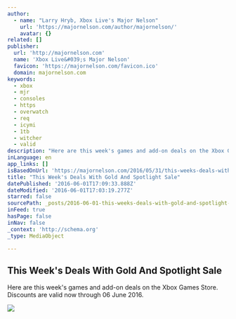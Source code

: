 ```yaml
---
author:
  - name: "Larry Hryb, Xbox Live's Major Nelson"
    url: 'https://majornelson.com/author/majornelson/'
    avatar: {}
related: []
publisher:
  url: 'http://majornelson.com'
  name: 'Xbox Live&#039;s Major Nelson'
  favicon: 'https://majornelson.com/favicon.ico'
  domain: majornelson.com
keywords:
  - xbox
  - mjr
  - consoles
  - https
  - overwatch
  - req
  - icymi
  - 1tb
  - witcher
  - valid
description: "Here are this week's games and add-on deals on the Xbox Games Store. Discounts are valid now through 06 June 2016."
inLanguage: en
app_links: []
isBasedOnUrl: 'https://majornelson.com/2016/05/31/this-weeks-deals-with-gold-and-spotlight-sale-49/'
title: "This Week's Deals With Gold And Spotlight Sale"
datePublished: '2016-06-01T17:09:33.888Z'
dateModified: '2016-06-01T17:03:19.277Z'
starred: false
sourcePath: _posts/2016-06-01-this-weeks-deals-with-gold-and-spotlight-sale.md
inFeed: true
hasPage: false
inNav: false
_context: 'http://schema.org'
_type: MediaObject

---
```

<article style=""><h1>This Week's Deals With Gold And Spotlight Sale</h1><p>Here are this week's games and add-on deals on the Xbox Games Store. Discounts are valid now through 06 June 2016.</p><img src="https://images-eds-ssl.xboxlive.com/image?url=8Oaj9Ryq1G1_p3lLnXlsaZgGzAie6Mnu24_PawYuDYIoH77pJ.X5Z.MqQPibUVTc6AI8SCs3BR032hOA0j1jXk.SQLdKuqbuxSBoZivgueCzw6o4.EKhCON8mV762MrEVtNKf.dMvnHuCa4R8uBRVMcIqixJHeuysHasDEF90ZT6gD.L5j.OOkXR0uOs06Dg9_p68PmcmRgCDXd1gEQwSRKWu.htc9LoUgtn54a7H9k-&amp;format=png&amp;h=294&amp;w=215" /></article>